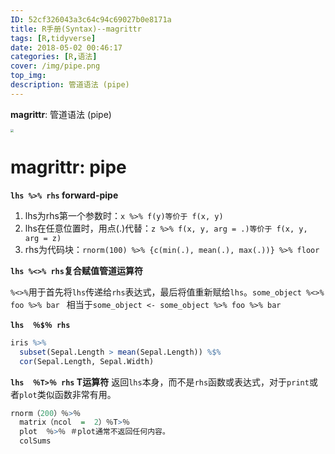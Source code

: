 ```yaml
---
ID: 52cf326043a3c64c94c69027b0e8171a
title: R手册(Syntax)--magrittr
tags: [R,tidyverse]
date: 2018-05-02 00:46:17
categories: [R,语法]
cover: /img/pipe.png
top_img: 
description: 管道语法 (pipe)
---
```


**magrittr**:  管道语法 (pipe)

<img src="https://gitee.com/WilenWu/images/raw/master/common/workflows.png" style="zoom: 33%;" />

<!-- more -->

# magrittr:  pipe

**`lhs %>% rhs` forward-pipe**

1. lhs为rhs第一个参数时：`x %>% f(y)等价于 f(x, y)`
2. lhs在任意位置时，用点(.)代替：`z %>% f(x, y, arg = .)等价于 f(x, y, arg = z)`
3. rhs为代码块：`rnorm(100) %>% {c(min(.), mean(.), max(.))} %>% floor`

**`lhs %<>% rhs`复合赋值管道运算符**

`%<>%`用于首先将`lhs`传递给`rhs`表达式，最后将值重新赋给`lhs`。`some_object %<>% foo %>% bar `
相当于`some_object <- some_object %>% foo %>% bar`

**`lhs  ％$％ rhs`**
```r
iris %>%
  subset(Sepal.Length > mean(Sepal.Length)) %$%
  cor(Sepal.Length, Sepal.Width)
```

**`lhs  ％T>％ rhs` T运算符**
返回`lhs`本身，而不是`rhs`函数或表达式，对于`print`或者`plot`类似函数非常有用。
```r
rnorm（200）％>％
  matrix（ncol  =  2）％T>％
  plot  ％>％ ＃plot通常不返回任何内容。
  colSums
```
